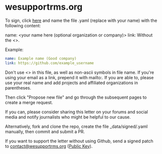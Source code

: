 # wesupportrms.org
To sign, click [here](https://github.com/wesupportrms/wesupportrms.org/new/master/_data/signed) and name the file <username>.yaml (replace <username> with your name) with the following content:

name: <your name here (optional organization or company)>
link: <link to your profile or site>
Without the <>.

Example:
```yaml
name: Example name (Good company)
link: https://github.com/example_username
```

Don't use <> in this file, as well as non-ascii symbols in file name. If you're using your email as a link, prepend it with mailto:. If you are able to, please use your real name and add projects and affiliated organizations in parentheses.

Then click "Propose new file" and go through the subsequent pages to create a merge request.

If you can, please consider sharing this letter on your forums and social media and notify journalists who might be helpful to our cause.

Alternatively, fork and clone the repo, create the file _data/signed/<username>.yaml manually, then commit and submit a PR.

If you want to support the letter without using Github, send a signed patch to [contact@wesupportrms.org](mailto:contact@wesupportrms.org) ([Public Key](https://github.com/wesupportrms/wesupportrms.org/blob/main/keys/public-key%40contact-at-wesupportrms-org.asc)).
